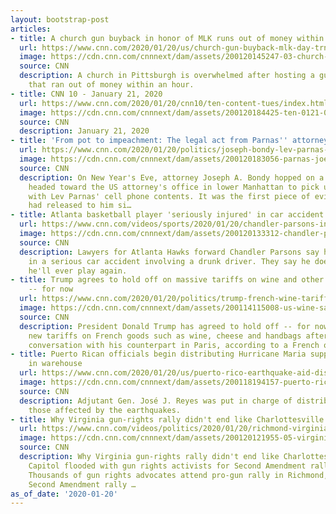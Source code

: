 ```yaml
---
layout: bootstrap-post
articles:
- title: A church gun buyback in honor of MLK runs out of money within the first hour
  url: https://www.cnn.com/2020/01/20/us/church-gun-buyback-mlk-day-trnd/index.html
  image: https://cdn.cnn.com/cnnnext/dam/assets/200120145247-03-church-gun-buyback-super-tease.jpg
  source: CNN
  description: A church in Pittsburgh is overwhelmed after hosting a gun buyback program
    that ran out of money within an hour.
- title: CNN 10 - January 21, 2020
  url: https://www.cnn.com/2020/01/20/cnn10/ten-content-tues/index.html
  image: https://cdn.cnn.com/cnnnext/dam/assets/200120184425-ten-0121-00024717-super-tease.jpg
  source: CNN
  description: January 21, 2020
- title: 'From pot to impeachment: The legal act from Parnas'' attorney'
  url: https://www.cnn.com/2020/01/20/politics/joseph-bondy-lev-parnas-attorney/index.html
  image: https://cdn.cnn.com/cnnnext/dam/assets/200120183056-parnas-joeseph-brady-super-tease.jpg
  source: CNN
  description: On New Year's Eve, attorney Joseph A. Bondy hopped on a subway train
    headed toward the US attorney's office in lower Manhattan to pick up a disk loaded
    with Lev Parnas' cell phone contents. It was the first piece of evidence prosecutors
    had released to him si…
- title: Atlanta basketball player 'seriously injured' in car accident
  url: https://www.cnn.com/videos/sports/2020/01/20/chandler-parsons-injury-car-accident-orig-jk.cnn
  image: https://cdn.cnn.com/cnnnext/dam/assets/200120133312-chandler-parsons-car-super-tease.jpg
  source: CNN
  description: Lawyers for Atlanta Hawks forward Chandler Parsons say he was involved
    in a serious car accident involving a drunk driver. They say he doesn't know if
    he'll ever play again.
- title: Trump agrees to hold off on massive tariffs on wine and other French goods
    -- for now
  url: https://www.cnn.com/2020/01/20/politics/trump-french-wine-tariffs-macron/index.html
  image: https://cdn.cnn.com/cnnnext/dam/assets/200114115008-us-wine-sales-file-super-tease.jpg
  source: CNN
  description: President Donald Trump has agreed to hold off -- for now -- on massive
    new tariffs on French goods such as wine, cheese and handbags after a Monday telephone
    conversation with his counterpart in Paris, according to a French official.
- title: Puerto Rican officials begin distributing Hurricane Maria supplies found
    in warehouse
  url: https://www.cnn.com/2020/01/20/us/puerto-rico-earthquake-aid-distributed/index.html
  image: https://cdn.cnn.com/cnnnext/dam/assets/200118194157-puerto-rico-water-storage-super-tease.jpg
  source: CNN
  description: Adjutant Gen. José J. Reyes was put in charge of distributing aid for
    those affected by the earthquakes.
- title: Why Virginia gun-rights rally didn't end like Charlottesville - CNN
  url: https://www.cnn.com/videos/politics/2020/01/20/richmond-virginia-gun-rights-rally-acfc-full-episode-vpx.cnn
  image: https://cdn.cnn.com/cnnnext/dam/assets/200120121955-05-virginia-pro-gun-rally-super-tease.jpg
  source: CNN
  description: Why Virginia gun-rights rally didn't end like Charlottesville CNN Virginia's
    Capitol flooded with gun rights activists for Second Amendment rally Fox News
    Thousands of gun rights advocates attend pro-gun rally in Richmond, Virginia CNN
    Second Amendment rally …
as_of_date: '2020-01-20'
---
```


